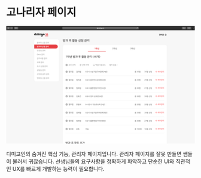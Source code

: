 # 고나리자 페이지

![](../.gitbook/assets/image%20(15).png)

디미고인의 숨겨진 핵심 기능, 관리자 페이지입니다. 관리자 페이지를 잘못 만들면 쌤들이 불러서 귀찮습니다. 선생님들의 요구사항을 정확하게 파악하고 단순한 UI와 직관적인 UX를 빠르게 개발하는 능력이 필요합니다.
